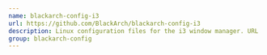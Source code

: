 ```yaml
---
name: blackarch-config-i3
url: https://github.com/BlackArch/blackarch-config-i3
description: Linux configuration files for the i3 window manager. URL : https://github.com/BlackArch/blackarch-config-i3 Groups : blackarch-config
group: blackarch-config
---
```

